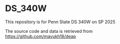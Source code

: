 # DS_340W
This repository is for Penn State DS 340W on SP 2025 

The source code and data is retrieved from https://github.com/mayukh18/deap
